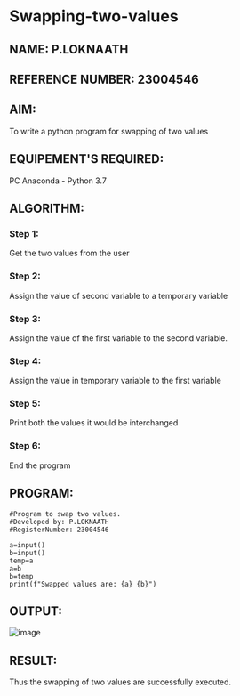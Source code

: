 # Swapping-two-values
## NAME: P.LOKNAATH
## REFERENCE NUMBER: 23004546
## AIM:
To write a python program for swapping of two values
## EQUIPEMENT'S REQUIRED: 
PC
Anaconda - Python 3.7
## ALGORITHM: 
### Step 1:
Get the two values from the user
### Step 2: 
Assign the value of second variable to a temporary variable 
### Step 3: 
Assign the value of the first variable to the second variable.
### Step 4:  
Assign the value in temporary variable to the first variable
### Step 5: 
Print both the values it would be interchanged
### Step 6: 
End the program
## PROGRAM:
```
#Program to swap two values.
#Developed by: P.LOKNAATH
#RegisterNumber: 23004546

a=input()
b=input()
temp=a
a=b
b=temp
print(f"Swapped values are: {a} {b}")
```
## OUTPUT:
![image](https://github.com/Loknaath-sec/Swapping-two-values/assets/145742558/b3b03664-fc06-439f-ade5-0bb38dbf59db)


## RESULT:
Thus the swapping of two values are successfully executed.



